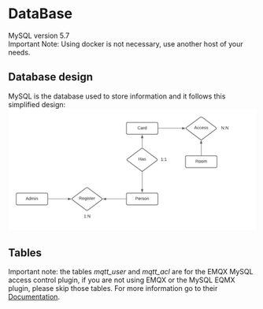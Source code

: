 # DataBase
MySQL version 5.7 </br>
Important Note: Using docker is not necessary, use another host of your needs.</br>

## Database design 

MySQL is the database used to store information and it follows this simplified design: </br>
![all text](../images/DatabaseModel.png "Database model")

## Tables
Important note:  the tables _mqtt\_user_ and _mqtt\_acl_ are for the EMQX MySQL access control plugin, if you are not using EMQX or the MySQL EQMX plugin, please skip those tables. For more information go to their [Documentation](https://docs.emqx.io/en/broker/latest/advanced/acl-mysql.html#mysql-connection-information "MySql access control plugin documentation").</br>
